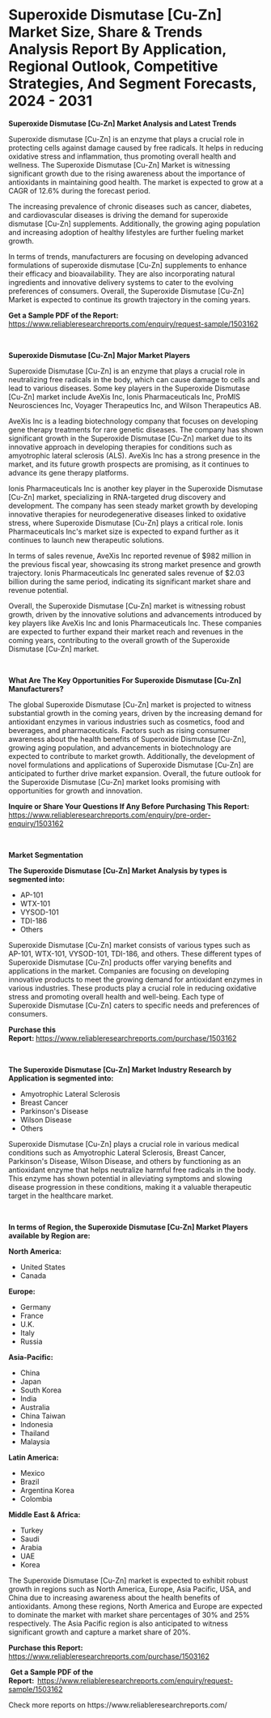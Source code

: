 <p><h1>Superoxide Dismutase [Cu-Zn] Market Size, Share & Trends Analysis Report By Application, Regional Outlook, Competitive Strategies, And Segment Forecasts, 2024 - 2031</h1></p><p><strong>Superoxide Dismutase [Cu-Zn] Market Analysis and Latest Trends</strong></p>
<p><p>Superoxide dismutase [Cu-Zn] is an enzyme that plays a crucial role in protecting cells against damage caused by free radicals. It helps in reducing oxidative stress and inflammation, thus promoting overall health and wellness. The Superoxide Dismutase [Cu-Zn] Market is witnessing significant growth due to the rising awareness about the importance of antioxidants in maintaining good health. The market is expected to grow at a CAGR of 12.6% during the forecast period.</p><p>The increasing prevalence of chronic diseases such as cancer, diabetes, and cardiovascular diseases is driving the demand for superoxide dismutase [Cu-Zn] supplements. Additionally, the growing aging population and increasing adoption of healthy lifestyles are further fueling market growth.</p><p>In terms of trends, manufacturers are focusing on developing advanced formulations of superoxide dismutase [Cu-Zn] supplements to enhance their efficacy and bioavailability. They are also incorporating natural ingredients and innovative delivery systems to cater to the evolving preferences of consumers. Overall, the Superoxide Dismutase [Cu-Zn] Market is expected to continue its growth trajectory in the coming years.</p></p>
<p><strong>Get a Sample PDF of the Report:&nbsp;</strong> <a href="https://www.reliableresearchreports.com/enquiry/request-sample/1503162">https://www.reliableresearchreports.com/enquiry/request-sample/1503162</a></p>
<p>&nbsp;</p>
<p><strong>Superoxide Dismutase [Cu-Zn] Major Market Players</strong></p>
<p><p>Superoxide Dismutase [Cu-Zn] is an enzyme that plays a crucial role in neutralizing free radicals in the body, which can cause damage to cells and lead to various diseases. Some key players in the Superoxide Dismutase [Cu-Zn] market include AveXis Inc, Ionis Pharmaceuticals Inc, ProMIS Neurosciences Inc, Voyager Therapeutics Inc, and Wilson Therapeutics AB.</p><p>AveXis Inc is a leading biotechnology company that focuses on developing gene therapy treatments for rare genetic diseases. The company has shown significant growth in the Superoxide Dismutase [Cu-Zn] market due to its innovative approach in developing therapies for conditions such as amyotrophic lateral sclerosis (ALS). AveXis Inc has a strong presence in the market, and its future growth prospects are promising, as it continues to advance its gene therapy platforms.</p><p>Ionis Pharmaceuticals Inc is another key player in the Superoxide Dismutase [Cu-Zn] market, specializing in RNA-targeted drug discovery and development. The company has seen steady market growth by developing innovative therapies for neurodegenerative diseases linked to oxidative stress, where Superoxide Dismutase [Cu-Zn] plays a critical role. Ionis Pharmaceuticals Inc's market size is expected to expand further as it continues to launch new therapeutic solutions.</p><p>In terms of sales revenue, AveXis Inc reported revenue of $982 million in the previous fiscal year, showcasing its strong market presence and growth trajectory. Ionis Pharmaceuticals Inc generated sales revenue of $2.03 billion during the same period, indicating its significant market share and revenue potential.</p><p>Overall, the Superoxide Dismutase [Cu-Zn] market is witnessing robust growth, driven by the innovative solutions and advancements introduced by key players like AveXis Inc and Ionis Pharmaceuticals Inc. These companies are expected to further expand their market reach and revenues in the coming years, contributing to the overall growth of the Superoxide Dismutase [Cu-Zn] market.</p></p>
<p>&nbsp;</p>
<p><strong>What Are The Key Opportunities For Superoxide Dismutase [Cu-Zn] Manufacturers?</strong></p>
<p><p>The global Superoxide Dismutase [Cu-Zn] market is projected to witness substantial growth in the coming years, driven by the increasing demand for antioxidant enzymes in various industries such as cosmetics, food and beverages, and pharmaceuticals. Factors such as rising consumer awareness about the health benefits of Superoxide Dismutase [Cu-Zn], growing aging population, and advancements in biotechnology are expected to contribute to market growth. Additionally, the development of novel formulations and applications of Superoxide Dismutase [Cu-Zn] are anticipated to further drive market expansion. Overall, the future outlook for the Superoxide Dismutase [Cu-Zn] market looks promising with opportunities for growth and innovation.</p></p>
<p><strong>Inquire or Share Your Questions If Any Before Purchasing This Report:</strong> <a href="https://www.reliableresearchreports.com/enquiry/pre-order-enquiry/1503162">https://www.reliableresearchreports.com/enquiry/pre-order-enquiry/1503162</a></p>
<p>&nbsp;</p>
<p><strong>Market Segmentation</strong></p>
<p><strong>The Superoxide Dismutase [Cu-Zn] Market Analysis by types is segmented into:</strong></p>
<p><ul><li>AP-101</li><li>WTX-101</li><li>VYSOD-101</li><li>TDI-186</li><li>Others</li></ul></p>
<p><p>Superoxide Dismutase [Cu-Zn] market consists of various types such as AP-101, WTX-101, VYSOD-101, TDI-186, and others. These different types of Superoxide Dismutase [Cu-Zn] products offer varying benefits and applications in the market. Companies are focusing on developing innovative products to meet the growing demand for antioxidant enzymes in various industries. These products play a crucial role in reducing oxidative stress and promoting overall health and well-being. Each type of Superoxide Dismutase [Cu-Zn] caters to specific needs and preferences of consumers.</p></p>
<p><strong>Purchase this Report:&nbsp;</strong><a href="https://www.reliableresearchreports.com/purchase/1503162">https://www.reliableresearchreports.com/purchase/1503162</a></p>
<p>&nbsp;</p>
<p><strong>The Superoxide Dismutase [Cu-Zn] Market Industry Research by Application is segmented into:</strong></p>
<p><ul><li>Amyotrophic Lateral Sclerosis</li><li>Breast Cancer</li><li>Parkinson's Disease</li><li>Wilson Disease</li><li>Others</li></ul></p>
<p><p>Superoxide Dismutase [Cu-Zn] plays a crucial role in various medical conditions such as Amyotrophic Lateral Sclerosis, Breast Cancer, Parkinson's Disease, Wilson Disease, and others by functioning as an antioxidant enzyme that helps neutralize harmful free radicals in the body. This enzyme has shown potential in alleviating symptoms and slowing disease progression in these conditions, making it a valuable therapeutic target in the healthcare market.</p></p>
<p>&nbsp;</p>
<p><strong>In terms of Region, the Superoxide Dismutase [Cu-Zn] Market Players available by Region are:</strong></p>
<p>
    <p> <strong> North America: </strong>
        <ul>
            <li>United States</li>
            <li>Canada</li>
        </ul>
        </p> 
    <p> <strong> Europe: </strong>
        <ul>
            <li>Germany</li>
            <li>France</li>
            <li>U.K.</li>
            <li>Italy</li>
            <li>Russia</li>
        </ul>
        </p> 
    <p> <strong> Asia-Pacific: </strong>
        <ul>
            <li>China</li>
            <li>Japan</li>
            <li>South Korea</li>
            <li>India</li>
            <li>Australia</li>
            <li>China Taiwan</li>
            <li>Indonesia</li>
            <li>Thailand</li>
            <li>Malaysia</li>
        </ul>
        </p> 
    <p> <strong> Latin America: </strong>
        <ul>
            <li>Mexico</li>
            <li>Brazil</li>
            <li>Argentina Korea</li>
            <li>Colombia</li>
        </ul>
        </p> 
    <p> <strong> Middle East & Africa: </strong>
        <ul>
            <li>Turkey</li>
            <li>Saudi</li>
            <li>Arabia</li>
            <li>UAE</li>
            <li>Korea</li>
        </ul>
    </p>
    </p>
<p><p>The Superoxide Dismutase [Cu-Zn] market is expected to exhibit robust growth in regions such as North America, Europe, Asia Pacific, USA, and China due to increasing awareness about the health benefits of antioxidants. Among these regions, North America and Europe are expected to dominate the market with market share percentages of 30% and 25% respectively. The Asia Pacific region is also anticipated to witness significant growth and capture a market share of 20%.</p></p>
<p><strong>Purchase this Report: </strong><a href="https://www.reliableresearchreports.com/purchase/1503162">https://www.reliableresearchreports.com/purchase/1503162</a></p>
<p>&nbsp;<strong>Get a Sample PDF of the Report:&nbsp;&nbsp;</strong><a href="https://www.reliableresearchreports.com/enquiry/request-sample/1503162">https://www.reliableresearchreports.com/enquiry/request-sample/1503162</a></p>
<p><strong></strong></p>
<p>Check more reports on https://www.reliableresearchreports.com/</p>